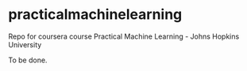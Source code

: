 # practicalmachinelearning
Repo for coursera course Practical Machine Learning - Johns Hopkins University

To be done.
